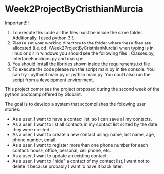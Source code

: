 # Week2ProjectByCristhianMurcia

 Important!!!
 
 1. To execute this code all the files must be inside the same folder. Additionally, I used python 3!!.
 2. Please set your working directory to the folder where these files are allocated (i.e. cd ./Week2ProjectByCristhianMurcia)
    when typing ls in linux or dir in windows you should see the following files : Classes.py, InterfaceFunctions.py and       main.py
  3. You should install the libriries shown inside the requirements.txt file
 4. To execute the code please run the script main.py in the console. You can try :  python3 main.py or python main.py. You could also run the script from a development environment.

This project comprises the project proposed during the second week of the python bootcamp offered by Globant.

The goal is to develop a system that accomplishes the following user stories:

* As a user, I want to have a contact list, so I can save all my contacts.
* As a user, I want to list all contacts in my contact list sorted by the date
they were created
* As a user, I want to create a new contact using: name, last name, age,
phone number, email.
* As a user, I want to register more than one phone number for each
contact: house, office, personal, cell phone, etc.
* As a user, I want to update an existing contact.
* As a user, I want to "hide" a contact of my contact list, I want not to
delete it because probably I want to have it back later.
